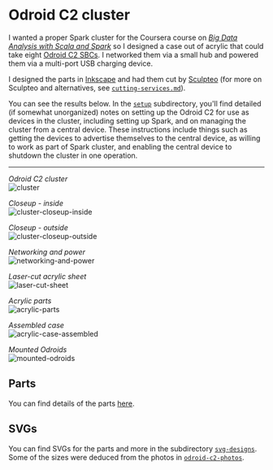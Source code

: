 Odroid C2 cluster
=================

I wanted a proper Spark cluster for the Coursera course on [_Big Data Analysis with Scala and Spark_](https://www.coursera.org/learn/scala-spark-big-data) so I designed a case out of acrylic that could take eight [Odroid C2 SBCs](https://www.hardkernel.com/shop/odroid-c2/). I networked them via a small hub and powered them via a multi-port USB charging device.

I designed the parts in [Inkscape](https://inkscape.org/) and had them cut by [Sculpteo](https://www.sculpteo.com/en/) (for more on Sculpteo and alternatives, see [`cutting-services.md`](cutting-services.md)).

You can see the results below. In the [`setup`](setup) subdirectory, you'll find detailed (if somewhat unorganized) notes on setting up the Odroid C2 for use as devices in the cluster, including setting up Spark, and on managing the cluster from a central device. These instructions include things such as getting the devices to advertise themselves to the central device, as willing to work as part of Spark cluster, and enabling the central device to shutdown the cluster in one operation.

---

_Odroid C2 cluster_  
![cluster](cluster-photos/cluster.jpg)

_Closeup - inside_  
![cluster-closeup-inside](cluster-photos/cluster-closeup-inside.jpg)

_Closeup - outside_  
![cluster-closeup-outside](cluster-photos/cluster-closeup-outside.jpg)

_Networking and power_  
![networking-and-power](cluster-photos/networking-and-power.jpg)

_Laser-cut acrylic sheet_  
![laser-cut-sheet](cluster-photos/laser-cut-sheet.jpg)

_Acrylic parts_  
![acrylic-parts](cluster-photos/acrylic-parts.jpg)

_Assembled case_  
![acrylic-case-assembled](cluster-photos/acrylic-case-assembled.jpg)

_Mounted Odroids_  
![mounted-odroids](cluster-photos/mounted-odroids.jpg)

Parts
-----

You can find details of the parts [here](parts/README.md).

SVGs
----

You can find SVGs for the parts and more in the subdirectory [`svg-designs`](svg-designs). Some of the sizes were deduced from the photos in [`odroid-c2-photos`](odroid-c2-photos).
